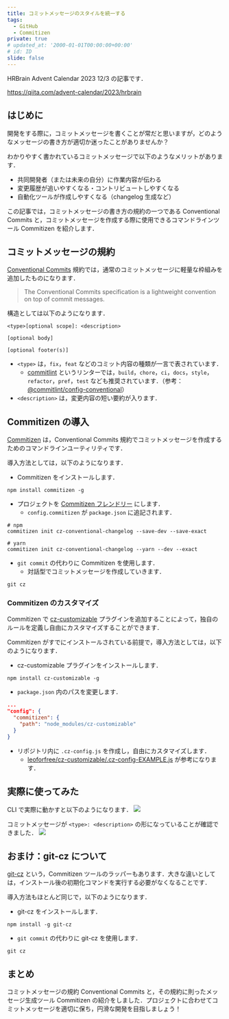 ```yaml
---
title: コミットメッセージのスタイルを統一する
tags:
  - GitHub
  - Commitizen
private: true
# updated_at: '2000-01-01T00:00:00+00:00'
# id: ID
slide: false
---
```


HRBrain Advent Calendar 2023 12/3 の記事です．

https://qiita.com/advent-calendar/2023/hrbrain

## はじめに
開発をする際に，コミットメッセージを書くことが常だと思いますが，どのようなメッセージの書き方が適切か迷ったことがありませんか？

わかりやすく書かれているコミットメッセージで以下のようなメリットがあります．
- 共同開発者（または未来の自分）に作業内容が伝わる
- 変更履歴が追いやすくなる・コントリビュートしやすくなる
- 自動化ツールが作成しやすくなる（changelog 生成など）

この記事では，コミットメッセージの書き方の規約の一つである Conventional Commits と，コミットメッセージを作成する際に使用できるコマンドラインツール Commitizen を紹介します．

## コミットメッセージの規約
[Conventional Commits](https://www.conventionalcommits.org/en/v1.0.0/) 規約では，通常のコミットメッセージに軽量な枠組みを追加したものになります．
> The Conventional Commits specification is a lightweight convention on top of commit messages.

構造としては以下のようになります．
```
<type>[optional scope]: <description>

[optional body]

[optional footer(s)]
```

- `<type>` は，`fix`，`feat` などのコミット内容の種類が一言で表されています．
  - [commitlint]() というリンターでは，`build`，`chore`，`ci`，`docs`，`style`，`refactor`，`pref`，`test` なども推奨されています．（参考：[@commitlint/config-conventional](https://github.com/conventional-changelog/commitlint/tree/master/%40commitlint/config-conventional)）
- `<description>` は，変更内容の短い要約が入ります．

## Commitizen の導入
[Commitizen](https://github.com/commitizen/cz-cli) は，Conventional Commits 規約でコミットメッセージを作成するためのコマンドラインユーティリティです．

導入方法としては，以下のようになります．
- Commitizen をインストールします．
```
npm install commitizen -g
```

- プロジェクトを [Commitizen フレンドリー](https://github.com/commitizen/cz-cli#making-your-repo-commitizen-friendly) にします．
  - `config.commitizen` が `package.json` に追記されます．
```
# npm
commitizen init cz-conventional-changelog --save-dev --save-exact

# yarn
commitizen init cz-conventional-changelog --yarn --dev --exact
```

- `git commit` の代わりに Commitizen を使用します．
  - 対話型でコミットメッセージを作成していきます．
```
git cz
```

### Commitizen のカスタマイズ
Commitizen で [cz-customizable](https://github.com/leoforfree/cz-customizable) プラグインを追加することによって，独自のルールを定義し自由にカスタマイズすることができます．

Commitizen がすでにインストールされている前提で，導入方法としては，以下のようになります．
- cz-customizable プラグインをインストールします．
```
npm install cz-customizable -g
```

- `package.json` 内のパスを変更します．
```json:package.json
...
"config": {
  "commitizen": {
    "path": "node_modules/cz-customizable"
  }
}
```

- リポジトリ内に `.cz-config.js` を作成し，自由にカスタマイズします．
  - [leoforfree/cz-customizable/.cz-config-EXAMPLE.js](https://github.com/leoforfree/cz-customizable/blob/master/cz-config-EXAMPLE.js) が参考になります．

## 実際に使ってみた
CLI で実際に動かすと以下のようになります．
![](https://github.com/pasca-l/qiita-hrbrain/assets/70369563/49080975-87e8-4ad4-a7b4-e460b42f4a5b)

コミットメッセージが `<type>: <description>` の形になっていることが確認できました．
![](https://github.com/pasca-l/qiita-hrbrain/assets/70369563/2b456856-d404-47f6-b227-ddb84ceb403f)

## おまけ：git-cz について
[git-cz](https://github.com/streamich/git-cz) という，Commitizen ツールのラッパーもあります．大きな違いとしては，インストール後の初期化コマンドを実行する必要がなくなることです．

導入方法もほとんど同じで，以下のようになります．
- git-cz をインストールします．
```
npm install -g git-cz
```

- `git commit` の代わりに git-cz を使用します．
```
git cz
```

## まとめ
コミットメッセージの規約 Conventional Commits と，その規約に則ったメッセージ生成ツール Commitizen の紹介をしました．プロジェクトに合わせてコミットメッセージを適切に保ち，円滑な開発を目指しましょう！
